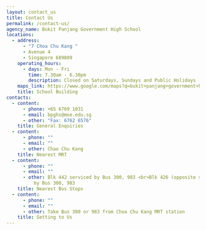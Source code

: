 ```yaml
---
layout: contact_us
title: Contact Us
permalink: /contact-us/
agency_name: Bukit Panjang Government High School
locations:
  - address:
      - "7 Choa Chu Kang "
      - Avenue 4
      - Singapore 689809
    operating_hours:
      - days: Mon - Fri
        time: 7.30am - 6.30pm
        description: Closed on Saturdays, Sundays and Public Holidays
    maps_link: https://www.google.com/maps?q=bukit+panjang+government+high+school&rlz=1C5CHFA_enSG891SG893&um=1&ie=UTF-8&sa=X&ved=2ahUKEwi6z5W_z6_4AhVqSGwGHYzNBp4Q_AUoAnoECAIQBA
    title: School Building
contacts:
  - content:
      - phone: +65 6769 1031
      - email: bpghs@moe.edu.sg
      - other: "Fax: 6762 6576"
    title: General Enquiries
  - content:
      - phone: ""
      - email: ""
      - other: Chao Chu Kang
    title: Nearest MRT
  - content:
      - phone: ""
      - email: ""
      - other: Blk 442 serviced by Bus 300, 983 <br>Blk 426 (opposite school) serviced
          by Bus 300, 983
    title: Nearest Bus Stops
  - content:
      - phone: ""
      - email: ""
      - other: Take Bus 300 or 983 from Choa Chu Kang MRT station
    title: Getting to Us
---
```

